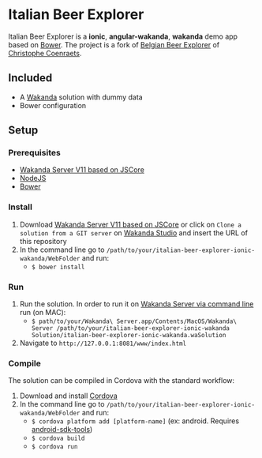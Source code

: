 # Italian Beer Explorer

Italian Beer Explorer is a **ionic**, **angular-wakanda**, **wakanda** demo app based on [Bower](http://bower.io/). The project is a fork of [Belgian Beer Explorer](http://coenraets.org/blog/2015/01/belgian-beer-explorer-with-angularjs-and-ionic/) of [Christophe Coenraets](https://github.com/ccoenraets).

## Included

- A [Wakanda](http://www.wakanda.org/) solution with dummy data
- Bower configuration

## Setup

### Prerequisites

- [Wakanda Server V11 based on JSCore](http://www.wakanda.org/downloads)
- [NodeJS](https://nodejs.org/download/)
- [Bower](http://bower.io/)

### Install

1. Download [Wakanda Server V11 based on JSCore](http://www.wakanda.org/downloads) or click on `Clone a solution from a GIT server` on [Wakanda Studio](http://www.wakanda.org/downloads) and insert the URL of this repository
2. In the command line go to `/path/to/your/italian-beer-explorer-ionic-wakanda/WebFolder` and run:
	- `$ bower install` 
	
### Run

1. Run the solution. In order to run it on [Wakanda Server via command line](http://livedoc.wakanda.org/Command-Line-Access/Administrating-Wakanda-Server-Unix.300-583228.en.html) run (on MAC):
	- `$ path/to/your/Wakanda\ Server.app/Contents/MacOS/Wakanda\ Server /path/to/your/italian-beer-explorer-ionic-wakanda Solution/italian-beer-explorer-ionic-wakanda.waSolution`
2. Navigate to `http://127.0.0.1:8081/www/index.html`

### Compile

The solution can be compiled in Cordova with the standard workflow:

1. Download and install [Cordova](https://cordova.apache.org/)
2. In the command line go to `/path/to/your/italian-beer-explorer-ionic-wakanda/WebFolder` and run: 
	- `$ cordova platform add [platform-name]` (ex: android. Requires [android-sdk-tools](https://developer.android.com/sdk/installing/index.html))
	- `$ cordova build`
	- `$ cordova run`